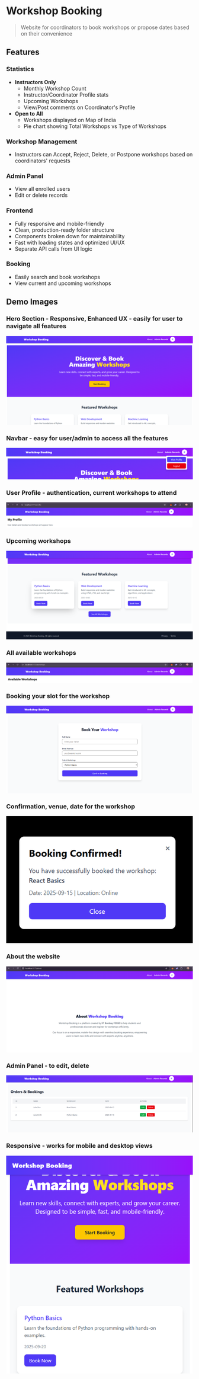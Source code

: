 # Workshop Booking

> Website for coordinators to book workshops or propose dates based on their convenience
## Features

### Statistics
- **Instructors Only**
  - Monthly Workshop Count
  - Instructor/Coordinator Profile stats
  - Upcoming Workshops
  - View/Post comments on Coordinator's Profile
- **Open to All**
  - Workshops displayed on Map of India
  - Pie chart showing Total Workshops vs Type of Workshops

### Workshop Management
- Instructors can Accept, Reject, Delete, or Postpone workshops based on coordinators' requests

### Admin Panel
- View all enrolled users
- Edit or delete records

### Frontend
- Fully responsive and mobile-friendly
- Clean, production-ready folder structure
- Components broken down for maintainability
- Fast with loading states and optimized UI/UX
- Separate API calls from UI logic

### Booking
- Easily search and book workshops
- View current and upcoming workshops

## Demo Images

### Hero Section - Responsive, Enhanced UX - easily for user to navigate all features
![Demo 1](frontend/public/demo_1.png)  

### Navbar - easy for user/admin to access all the features
![Demo 2](frontend/public/demo_2.png)  

### User Profile - authentication, current workshops to attend
![Demo 3](frontend/public/demo_3.png)  

### Upcoming workshops
![Demo 4](frontend/public/demo_4.png)  

### All available workshops
![Demo 5](frontend/public/demo_5.png)  

### Booking your slot for the workshop
![Demo 6](frontend/public/demo_6.png) 

### Confirmation, venue, date for the workshop
![Demo 7](frontend/public/demo_7.png)  

### About the website
![Demo 8](frontend/public/demo_8.png)  

### Admin Panel - to edit, delete 
![Demo 9](frontend/public/demo_9.png)  

### Responsive - works for mobile and desktop views
![Demo 10](frontend/public/demo_10.png)